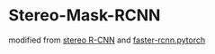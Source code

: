 # Stereo-Mask-RCNN
modified from [stereo R-CNN](https://github.com/HKUST-Aerial-Robotics/Stereo-RCNN/tree/4d6dd65049f52c1a5f2b6ad716a7e0da5cb02cb3) and [faster-rcnn.pytorch](https://github.com/jwyang/faster-rcnn.pytorch)
